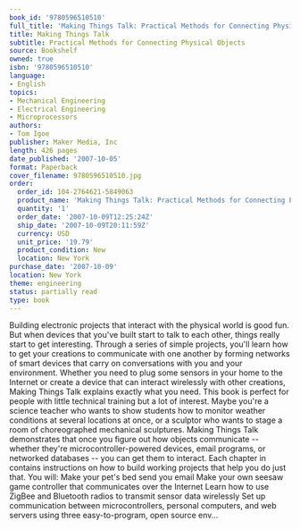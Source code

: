 ```yaml
---
book_id: '9780596510510'
full_title: 'Making Things Talk: Practical Methods for Connecting Physical Objects'
title: Making Things Talk
subtitle: Practical Methods for Connecting Physical Objects
source: Bookshelf
owned: true
isbn: '9780596510510'
language:
- English
topics:
- Mechanical Engineering
- Electrical Engineering
- Microprocessors
authors:
- Tom Igoe
publisher: Maker Media, Inc
length: 426 pages
date_published: '2007-10-05'
format: Paperback
cover_filename: 9780596510510.jpg
order:
  order_id: 104-2764621-5849063
  product_name: 'Making Things Talk: Practical Methods for Connecting Physical Objects'
  quantity: '1'
  order_date: '2007-10-09T12:25:24Z'
  ship_date: '2007-10-09T20:11:59Z'
  currency: USD
  unit_price: '19.79'
  product_condition: New
  location: New York
purchase_date: '2007-10-09'
location: New York
theme: engineering
status: partially read
type: book
---
```

Building electronic projects that interact with the physical world is good fun. But when devices that you've built start to talk to each other, things really start to get interesting. Through a series of simple projects, you'll learn how to get your creations to communicate with one another by forming networks of smart devices that carry on conversations with you and your environment. Whether you need to plug some sensors in your home to the Internet or create a device that can interact wirelessly with other creations, Making Things Talk explains exactly what you need.
This book is perfect for people with little technical training but a lot of interest. Maybe you're a science teacher who wants to show students how to monitor weather conditions at several locations at once, or a sculptor who wants to stage a room of choreographed mechanical sculptures. Making Things Talk demonstrates that once you figure out how objects communicate -- whether they're microcontroller-powered devices, email programs, or networked databases -- you can get them to interact.
Each chapter in contains instructions on how to build working projects that help you do just that. You will:
Make your pet's bed send you email Make your own seesaw game controller that communicates over the Internet Learn how to use ZigBee and Bluetooth radios to transmit sensor data wirelessly Set up communication between microcontrollers, personal computers, and web servers using three easy-to-program, open source env...
